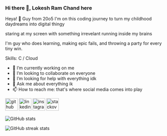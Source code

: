 ### Hi there 👋, Lokesh Ram Chand here
Heya! 👋 Guy from 20o5
 I'm on this coding journey to turn my childhood daydreams into digital thingy

staring at my screen with something irrevelant running inside my brains 


I'm guy who does learning, making epic fails, and throwing a party for every tiny win.

Skills: C / Cloud

- 🔭 I’m currently working on me 
- 👯 I’m looking to collaborate on everyone  
- 🤔 I’m looking for help with everything idk 
- 💬 Ask me about everything ik 
- 📫 How to reach me: that's where social media comes into play 


[<img src='https://cdn.jsdelivr.net/npm/simple-icons@3.0.1/icons/github.svg' alt='github' height='40'>](https://github.com/lokeshramchand-ctrl)  [<img src='https://cdn.jsdelivr.net/npm/simple-icons@3.0.1/icons/linkedin.svg' alt='linkedin' height='40'>](https://www.linkedin.com/in/lokesh-ram-chand-b-b276bb291/)  [<img src='https://cdn.jsdelivr.net/npm/simple-icons@3.0.1/icons/instagram.svg' alt='instagram' height='40'>](https://www.instagram.com/lokesh_here3/)  [<img src='https://cdn.jsdelivr.net/npm/simple-icons@3.0.1/icons/stackoverflow.svg' alt='stackoverflow' height='40'>](https://stackoverflow.com/users/23266289)  

![GitHub stats](https://github-readme-stats.vercel.app/api?username=lokeshramchand-ctrl&show_icons=true&count_private=true)  

![GitHub streak stats](https://streak-stats.demolab.com/?user=lokeshramchand-ctrl)  

